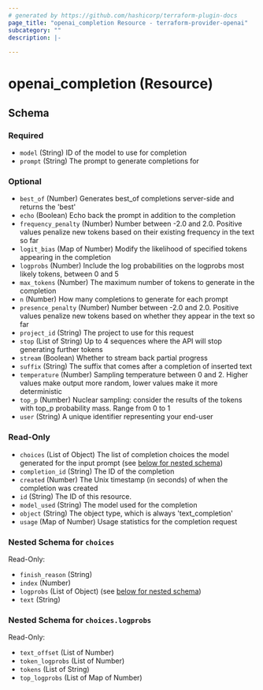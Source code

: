 ```yaml
---
# generated by https://github.com/hashicorp/terraform-plugin-docs
page_title: "openai_completion Resource - terraform-provider-openai"
subcategory: ""
description: |-
  
---
```


# openai_completion (Resource)





<!-- schema generated by tfplugindocs -->
## Schema

### Required

- `model` (String) ID of the model to use for completion
- `prompt` (String) The prompt to generate completions for

### Optional

- `best_of` (Number) Generates best_of completions server-side and returns the 'best'
- `echo` (Boolean) Echo back the prompt in addition to the completion
- `frequency_penalty` (Number) Number between -2.0 and 2.0. Positive values penalize new tokens based on their existing frequency in the text so far
- `logit_bias` (Map of Number) Modify the likelihood of specified tokens appearing in the completion
- `logprobs` (Number) Include the log probabilities on the logprobs most likely tokens, between 0 and 5
- `max_tokens` (Number) The maximum number of tokens to generate in the completion
- `n` (Number) How many completions to generate for each prompt
- `presence_penalty` (Number) Number between -2.0 and 2.0. Positive values penalize new tokens based on whether they appear in the text so far
- `project_id` (String) The project to use for this request
- `stop` (List of String) Up to 4 sequences where the API will stop generating further tokens
- `stream` (Boolean) Whether to stream back partial progress
- `suffix` (String) The suffix that comes after a completion of inserted text
- `temperature` (Number) Sampling temperature between 0 and 2. Higher values make output more random, lower values make it more deterministic
- `top_p` (Number) Nuclear sampling: consider the results of the tokens with top_p probability mass. Range from 0 to 1
- `user` (String) A unique identifier representing your end-user

### Read-Only

- `choices` (List of Object) The list of completion choices the model generated for the input prompt (see [below for nested schema](#nestedatt--choices))
- `completion_id` (String) The ID of the completion
- `created` (Number) The Unix timestamp (in seconds) of when the completion was created
- `id` (String) The ID of this resource.
- `model_used` (String) The model used for the completion
- `object` (String) The object type, which is always 'text_completion'
- `usage` (Map of Number) Usage statistics for the completion request

<a id="nestedatt--choices"></a>
### Nested Schema for `choices`

Read-Only:

- `finish_reason` (String)
- `index` (Number)
- `logprobs` (List of Object) (see [below for nested schema](#nestedobjatt--choices--logprobs))
- `text` (String)

<a id="nestedobjatt--choices--logprobs"></a>
### Nested Schema for `choices.logprobs`

Read-Only:

- `text_offset` (List of Number)
- `token_logprobs` (List of Number)
- `tokens` (List of String)
- `top_logprobs` (List of Map of Number)
